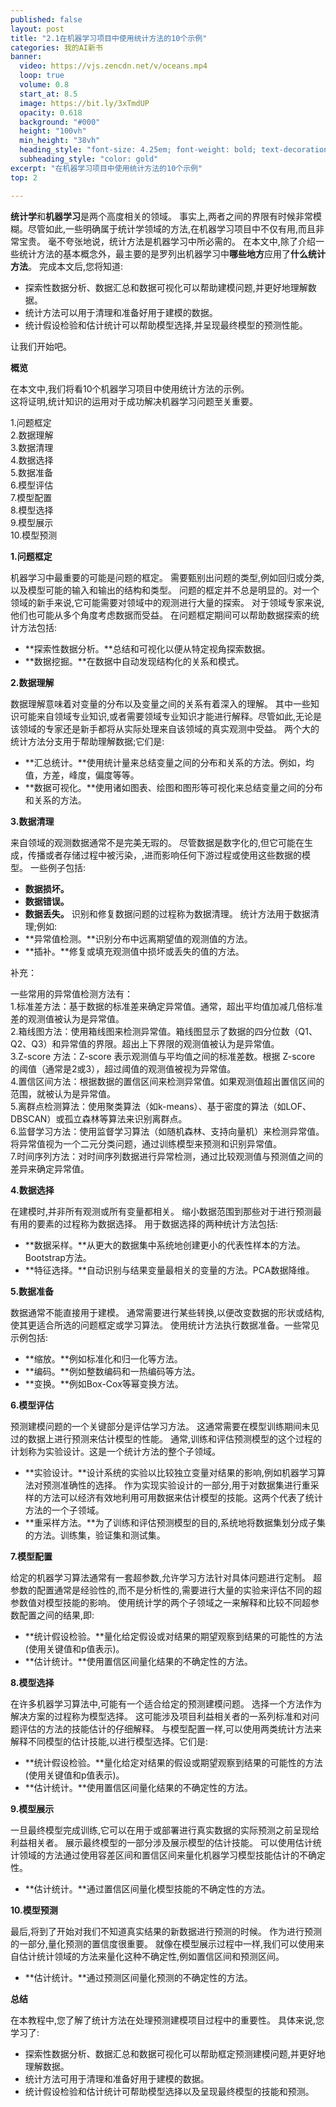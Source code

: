 ```yaml
---
published: false
layout: post
title: "2.1在机器学习项目中使用统计方法的10个示例"
categories: 我的AI新书
banner:
  video: https://vjs.zencdn.net/v/oceans.mp4
  loop: true
  volume: 0.8
  start_at: 8.5
  image: https://bit.ly/3xTmdUP
  opacity: 0.618
  background: "#000"
  height: "100vh"
  min_height: "38vh"
  heading_style: "font-size: 4.25em; font-weight: bold; text-decoration: underline"
  subheading_style: "color: gold"
excerpt: "在机器学习项目中使用统计方法的10个示例"
top: 2

---
```


**统计学**和**机器学习**是两个高度相关的领域。
事实上,两者之间的界限有时候非常模糊。尽管如此,一些明确属于统计学领域的方法,在机器学习项目中不仅有用,而且非常宝贵。
毫不夸张地说，统计方法是机器学习中所必需的。
在本文中,除了介绍一些统计方法的基本概念外，最主要的是罗列出机器学习中**哪些地方**应用了**什么统计方法**。
完成本文后,您将知道:
- 探索性数据分析、数据汇总和数据可视化可以帮助建模问题,并更好地理解数据。
- 统计方法可以用于清理和准备好用于建模的数据。
- 统计假设检验和估计统计可以帮助模型选择,并呈现最终模型的预测性能。


让我们开始吧。

**概览**

在本文中,我们将看10个机器学习项目中使用统计方法的示例。  
这将证明,统计知识的运用对于成功解决机器学习问题至关重要。  

1.问题框定  
2.数据理解  
3.数据清理  
4.数据选择  
5.数据准备  
6.模型评估  
7.模型配置  
8.模型选择  
9.模型展示  
10.模型预测  


**1.问题框定**

机器学习中最重要的可能是问题的框定。
需要甄别出问题的类型,例如回归或分类,以及模型可能的输入和输出的结构和类型。
问题的框定并不总是明显的。对一个领域的新手来说,它可能需要对领域中的观测进行大量的探索。
对于领域专家来说,他们也可能从多个角度考虑数据而受益。
在问题框定期间可以帮助数据探索的统计方法包括:
- **探索性数据分析。**总结和可视化以便从特定视角探索数据。
- **数据挖掘。**在数据中自动发现结构化的关系和模式。


**2.数据理解**

数据理解意味着对变量的分布以及变量之间的关系有着深入的理解。
其中一些知识可能来自领域专业知识,或者需要领域专业知识才能进行解释。尽管如此,无论是该领域的专家还是新手都将从实际处理来自该领域的真实观测中受益。
两个大的统计方法分支用于帮助理解数据;它们是:
- **汇总统计。**使用统计量来总结变量之间的分布和关系的方法。例如，均值，方差，峰度，偏度等等。
- **数据可视化。**使用诸如图表、绘图和图形等可视化来总结变量之间的分布和关系的方法。


**3.数据清理**

来自领域的观测数据通常不是完美无瑕的。
尽管数据是数字化的,但它可能在生成，传播或者存储过程中被污染，,进而影响任何下游过程或使用这些数据的模型。
一些例子包括:
- **数据损坏。**
- **数据错误。**
- **数据丢失。**
识别和修复数据问题的过程称为数据清理。
统计方法用于数据清理;例如:
- **异常值检测。**识别分布中远离期望值的观测值的方法。
- **插补。**修复或填充观测值中损坏或丢失的值的方法。


补充：

一些常用的异常值检测方法有：  
1.标准差方法：基于数据的标准差来确定异常值。通常，超出平均值加减几倍标准差的观测值被认为是异常值。  
2.箱线图方法：使用箱线图来检测异常值。箱线图显示了数据的四分位数（Q1、Q2、Q3）和异常值的界限。超出上下界限的观测值被认为是异常值。  
3.Z-score 方法：Z-score 表示观测值与平均值之间的标准差数。根据 Z-score 的阈值（通常是2或3），超过阈值的观测值被视为异常值。  
4.置信区间方法：根据数据的置信区间来检测异常值。如果观测值超出置信区间的范围，就被认为是异常值。  
5.离群点检测算法：使用聚类算法（如k-means）、基于密度的算法（如LOF、DBSCAN）或孤立森林等算法来识别离群点。  
6.监督学习方法：使用监督学习算法（如随机森林、支持向量机）来检测异常值。将异常值视为一个二元分类问题，通过训练模型来预测和识别异常值。  
7.时间序列方法：对时间序列数据进行异常检测，通过比较观测值与预测值之间的差异来确定异常值。  

**4.数据选择**

在建模时,并非所有观测或所有变量都相关。
缩小数据范围到那些对于进行预测最有用的要素的过程称为数据选择。
用于数据选择的两种统计方法包括:
- **数据采样。**从更大的数据集中系统地创建更小的代表性样本的方法。Bootstrap方法。
- **特征选择。**自动识别与结果变量最相关的变量的方法。PCA数据降维。


**5.数据准备**

数据通常不能直接用于建模。
通常需要进行某些转换,以便改变数据的形状或结构,使其更适合所选的问题框定或学习算法。
使用统计方法执行数据准备。一些常见示例包括:
- **缩放。**例如标准化和归一化等方法。
- **编码。**例如整数编码和一热编码等方法。
- **变换。**例如Box-Cox等幂变换方法。


**6.模型评估**

预测建模问题的一个关键部分是评估学习方法。
这通常需要在模型训练期间未见过的数据上进行预测来估计模型的性能。
通常,训练和评估预测模型的这个过程的计划称为实验设计。这是一个统计方法的整个子领域。
- **实验设计。**设计系统的实验以比较独立变量对结果的影响,例如机器学习算法对预测准确性的选择。
作为实现实验设计的一部分,用于对数据集进行重采样的方法可以经济有效地利用可用数据来估计模型的技能。这两个代表了统计方法的一个子领域。
- **重采样方法。**为了训练和评估预测模型的目的,系统地将数据集划分成子集的方法。训练集，验证集和测试集。


**7.模型配置**

给定的机器学习算法通常有一套超参数,允许学习方法针对具体问题进行定制。
超参数的配置通常是经验性的,而不是分析性的,需要进行大量的实验来评估不同的超参数值对模型技能的影响。
使用统计学的两个子领域之一来解释和比较不同超参数配置之间的结果,即:
- **统计假设检验。**量化给定假设或对结果的期望观察到结果的可能性的方法(使用关键值和p值表示)。
- **估计统计。**使用置信区间量化结果的不确定性的方法。


**8.模型选择**

在许多机器学习算法中,可能有一个适合给定的预测建模问题。
选择一个方法作为解决方案的过程称为模型选择。
这可能涉及项目利益相关者的一系列标准和对问题评估的方法的技能估计的仔细解释。
与模型配置一样,可以使用两类统计方法来解释不同模型的估计技能,以进行模型选择。它们是:
- **统计假设检验。**量化给定对结果的假设或期望观察到结果的可能性的方法(使用关键值和p值表示)。
- **估计统计。**使用置信区间量化结果的不确定性的方法。


**9.模型展示**

一旦最终模型完成训练,它可以在用于或部署进行真实数据的实际预测之前呈现给利益相关者。
展示最终模型的一部分涉及展示模型的估计技能。
可以使用估计统计领域的方法通过使用容差区间和置信区间来量化机器学习模型技能估计的不确定性。
- **估计统计。**通过置信区间量化模型技能的不确定性的方法。


**10.模型预测**

最后,将到了开始对我们不知道真实结果的新数据进行预测的时候。
作为进行预测的一部分,量化预测的置信度很重要。
就像在模型展示过程中一样,我们可以使用来自估计统计领域的方法来量化这种不确定性,例如置信区间和预测区间。
- **估计统计。**通过预测区间量化预测的不确定性的方法。


**总结**

在本教程中,您了解了统计方法在处理预测建模项目过程中的重要性。
具体来说,您学习了:
- 探索性数据分析、数据汇总和数据可视化可以帮助框定预测建模问题,并更好地理解数据。
- 统计方法可用于清理和准备好用于建模的数据。
- 统计假设检验和估计统计可帮助模型选择以及呈现最终模型的技能和预测。


